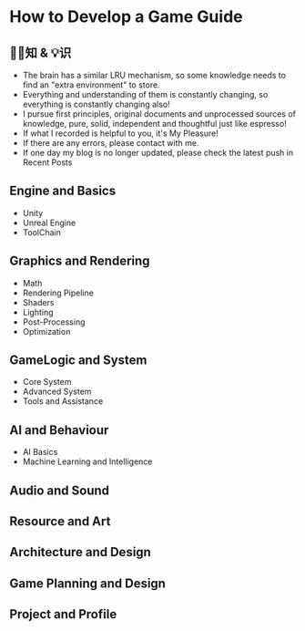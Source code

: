 # How to Develop a Game Guide
## 👨‍💻知  & 💡识
- The brain has a similar LRU mechanism, so some knowledge needs to find an "extra environment" to store.
- Everything and understanding of them is constantly changing, so everything is constantly changing also!
- I pursue first principles, original documents and unprocessed sources of knowledge, pure, solid, independent and thoughtful just like espresso!
- If what I recorded is helpful to you, it's My Pleasure!
- If there are any errors, please contact with me.
- If one day my blog is no longer updated, please check the latest push in Recent Posts</p>

## Engine and Basics
- Unity
- Unreal Engine
- ToolChain
## Graphics and Rendering
- Math
- Rendering Pipeline
- Shaders
- Lighting
- Post-Processing
- Optimization

## GameLogic and System
- Core System
- Advanced System
- Tools and Assistance

## AI and Behaviour
- AI Basics
- Machine Learning and Intelligence

## Audio and Sound

## Resource and Art

## Architecture and Design

## Game Planning and Design

## Project and Profile
